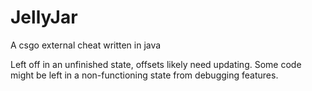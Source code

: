 # JellyJar
A csgo external cheat written in java

Left off in an unfinished state, offsets likely need updating. Some code might be left in a non-functioning state from debugging features.

